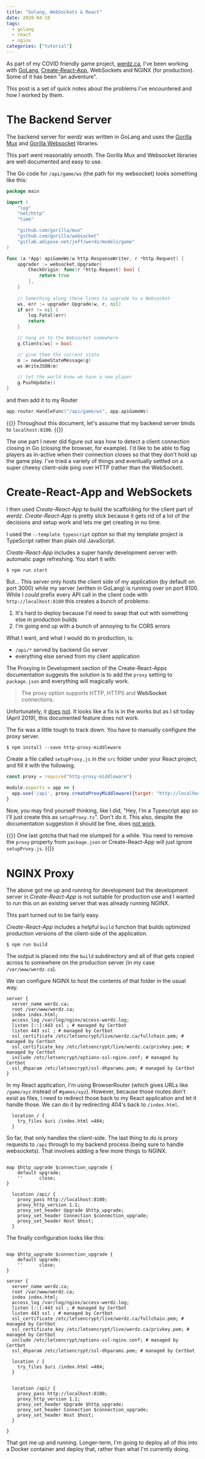 ```yaml
---
title: "Golang, WebSockets & React"
date: 2020-04-18
tags: 
  - golang
  - react
  - nginx
categories: ["tutorial"]
---
```


As part of my COVID friendly game project, [werdz.ca](https://werdz.ca), I've been working with [GoLang](https://golang.org), [Create-React-App](https://create-react-app.dev), WebSockets and NGINX (for production).  Some of it has been "an adventure".

This post is a set of quick notes about the problems I've encountered and how I worked by them.  

<!--more--> 

# The Backend Server

The backend server for *werdz* was written in GoLang and uses the [Gorilla Mux](http://www.gorillatoolkit.org/pkg/mux) and [Gorilla Websocket](http://www.gorillatoolkit.org/pkg/websocket) libraries.


This part went reasonably smooth.  The Gorilla Mux and Websocket libraries are well documented and easy to use.

The Go code for `/api/game/ws` (the path for my websocket) looks something like this:

```go
package main

import (
    "log"
    "net/http"
    "time"

    "github.com/gorilla/mux"
    "github.com/gorilla/websocket"
    "gitlab.adipose.net/jeff/werdz/models/game"
)

func (a *App) apiGameWs(w http.ResponseWriter, r *http.Request) {
    upgrader := websocket.Upgrader{
        CheckOrigin: func(r *http.Request) bool {
            return true
        },
    }
    
    // Something along these lines to upgrade to a Websocket
    ws, err := upgrader.Upgrade(w, r, nil)
    if err != nil {
        log.Fatal(err)
        return
    }

    // hang on to the Websocket somewhere
    g.Clients[ws] = bool

    // give them the current state
    m := newGameStateMessage(g)
    ws.WriteJSON(m)

    // let the world know we have a new player
    g.PushUpdate()
}
```

and then add it to my Router

```go
app.router.HandleFunc("/api/game/ws", app.apiGameWs)
```

{{<note>}}
Throughout this document, let's assume that my backend server binds to `localhost:8100`.
{{</note>}}

The one part I never did figure out was how to detect a client connection closing in Go (closing the browser, for example).  I'd like to be able to flag players as in-active when their connection closes so that they don't hold up the game play.  I've tried a variety of things and eventually settled on a super cheesy client-side ping over HTTP (rather than the WebSocket).  


# Create-React-App and WebSockets

I then used *Create-React-App* to build the scaffolding for the client part of *werdz*.  *Create-React-App* is pretty slick because it gets rid of a lot of the decisions and setup work and lets me get creating in no time.

I used the `--template typescript` option so that my template project is TypeScript rather than plain old JavaScript.

*Create-React-App* includes a super handy development server with automatic page refreshing.  You start it with:

```
$ npm run start
```

But... This server only hosts the client side of my application (by default on port 3000) while my server (written in GoLang) is running over on port 8100.  While I *could* prefix every API call in the client code with `http://localhost:8100` this creates a bunch of problems:

1. It's hard to deploy because I'd need to swap that out with something else in production builds
2. I'm going end up with a bunch of annoying to fix CORS errors

What I want, and what I would do in production, is:

* `/api/*` served by backend Go server
* everything else served from my client application

The Proxying in Development section of the Create-React-Apps documentation suggests the solution is to add the `proxy` setting to `package.json` and everything will magically work.

> The proxy option supports HTTP, HTTPS and **WebSocket** connections.

Unfortunately, it [does](https://github.com/facebook/create-react-app/issues/6497) [not](https://github.com/facebook/create-react-app/issues/5280).  It looks like a fix is in the works but as I sit today (April 2019), this documented feature does not work.

The fix was a little tough to track down.  You have to manually configure the proxy server.

```
$ npm install --save http-proxy-middleware
```

Create a file called `setupProxy.js` in the `src` folder under your React project, and fill it with the following.  

```js
const proxy = require("http-proxy-middleware")

module.exports = app => {
  app.use('/api', proxy.createProxyMiddleware({target: "http://localhost:8100", ws: true}))
}
```

Now, you may find yourself thinking, like I did, "Hey, I'm a Typescript app so I'll just create this as `setupProxy.ts`".  Don't do it.  This also, despite the documentation suggestion it should be fine, does [not work](https://github.com/facebook/create-react-app/issues/6794).

{{<alert>}}
One last gotcha that had me stumped for a while.  You need to remove the `proxy` property from `package.json` or Create-React-App will just ignore `setupProxy.js`.
{{</alert>}}


# NGINX Proxy

The above got me up and running for development but the development server in *Create-React-App* is not suitable for production use and I wanted to run this on an existing server that was already running NGINX.

This part turned out to be fairly easy.

*Create-React-App* includes a helpful `build` function that builds optimized production versions of the client-side of the application.

```
$ npm run build
```

The output is placed into the `build` subdirectory and all of that gets copied across to somewhere on the production server (in my case `/var/www/werdz.ca`).

We can configure NGINX to host the contents of that folder in the usual way.

```
server {
  server_name werdz.ca;
  root /var/www/werdz.ca;
  index index.html;
  access_log /var/log/nginx/access-werdz.log;
  listen [::]:443 ssl ; # managed by Certbot
  listen 443 ssl ; # managed by Certbot
  ssl_certificate /etc/letsencrypt/live/werdz.ca/fullchain.pem; # managed by Certbot
  ssl_certificate_key /etc/letsencrypt/live/werdz.ca/privkey.pem; # managed by Certbot
  include /etc/letsencrypt/options-ssl-nginx.conf; # managed by Certbot
  ssl_dhparam /etc/letsencrypt/ssl-dhparams.pem; # managed by Certbot
}
```

In my React application, I'm using BrowserRouter (which gives URLs like `/game/xyz` instead of `#games/xyz`).  However, because those routes don't exist as files, I need to redirect those back to my React application and let it handle those.  We can do it by redirecting 404's back to `/index.html`.

```
  location / {
    try_files $uri /index.html =404;
  }
```

So far, that only handles the client-side.  The last thing to do is proxy requests to `/api` through to my backend process (being sure to handle websockets).  That involves adding a few more things to NGINX.

```

map $http_upgrade $connection_upgrade {
    default upgrade;
    ''      close;
}

  location /api/ {
    proxy_pass http://localhost:8100;
    proxy_http_version 1.1;
    proxy_set_header Upgrade $http_upgrade;
    proxy_set_header Connection $connection_upgrade;
    proxy_set_header Host $host;
  }
```

The finally configuration looks like this:

```

map $http_upgrade $connection_upgrade {
    default upgrade;
    ''      close;
}

server {
  server_name werdz.ca;
  root /var/www/werdz.ca;
  index index.html;
  access_log /var/log/nginx/access-werdz.log;
  listen [::]:443 ssl ; # managed by Certbot
  listen 443 ssl ; # managed by Certbot
  ssl_certificate /etc/letsencrypt/live/werdz.ca/fullchain.pem; # managed by Certbot
  ssl_certificate_key /etc/letsencrypt/live/werdz.ca/privkey.pem; # managed by Certbot
  include /etc/letsencrypt/options-ssl-nginx.conf; # managed by Certbot
  ssl_dhparam /etc/letsencrypt/ssl-dhparams.pem; # managed by Certbot

  location / {
    try_files $uri /index.html =404;
  }


  location /api/ {
    proxy_pass http://localhost:8100;
    proxy_http_version 1.1;
    proxy_set_header Upgrade $http_upgrade;
    proxy_set_header Connection $connection_upgrade;
    proxy_set_header Host $host;
  }

}
```

That got me up and running.  Longer-term, I'm going to deploy all of this into a Docker container and deploy that, rather than what I'm currently doing.